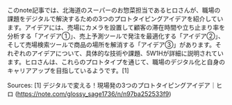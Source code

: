 このnote記事では、北海道のスーパーのお惣菜担当であるヒロさんが、職場の課題をデジタルで解決するための3つのプロトタイピングアイデアを紹介しています。アイデアには、売場にカメラを設置して顧客の滞在時間や立ち止まり率を分析する「アイデア①」、売上予測ツールで発注を最適化する「アイデア②」、そして売場検索ツールで商品の場所を解消する「アイデア③」があります。それぞれのアイデアについて、具体的な技術や課題、5W1Hが詳細に説明されています。ヒロさんは、これらのプロトタイプを通じて、職場のデジタル化と自身のキャリアアップを目指しているようです。[1]

Sources:
[1] デジタルで変える！現場発の3つのプロトタイピングアイデア｜ヒロ (https://note.com/glossy_sage1736/n/n97ba252533f9)
